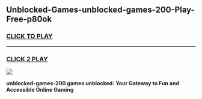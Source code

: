 
## Unblocked-Games-unblocked-games-200-Play-Free-p80ok
<h3>
<a href="https://premium76.site?title=unblocked-games-200&ref=10A">CLICK TO PLAY</a></h3>
<hr>

<h3>
<a href="https://premium76.site?title=unblocked-games-200&ref=10A">CLICK 2 PLAY</a>
  
</h3>

<a href="https://premium76.site?title=unblocked-games-200&ref=10A"><img src="https://clearcache.store/games.png"></a>


**unblocked-games-200 games unblocked: Your Gateway to Fun and Accessible Online Gaming**
